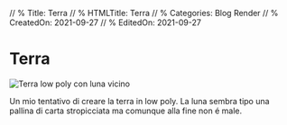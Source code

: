 // % Title: Terra
// % HTMLTitle: Terra
// % Categories: Blog Render
// % CreatedOn: 2021-09-27
// % EditedOn: 2021-09-27

# Terra

![Terra low poly con luna vicino]([staticoso:Site:RelativeRoot]Assets/Render/Earth.png)

Un mio tentativo di creare la terra in low poly. La luna sembra tipo una pallina di carta stropicciata ma comunque alla fine non é male.
